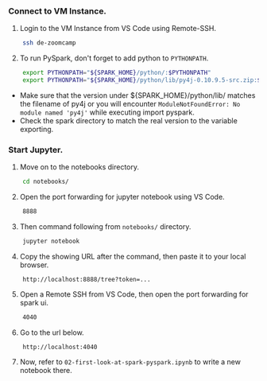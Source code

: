 ### Connect to VM Instance.

1. Login to the VM Instance from VS Code using Remote-SSH.

```bash
    ssh de-zoomcamp
```

2. To run PySpark, don't forget to add python to `PYTHONPATH`.

```bash
    export PYTHONPATH="${SPARK_HOME}/python/:$PYTHONPATH"
    export PYTHONPATH="${SPARK_HOME}/python/lib/py4j-0.10.9.5-src.zip:$PYTHONPATH"
```

- Make sure that the version under ${SPARK_HOME}/python/lib/ matches the filename of py4j or you will encounter `ModuleNotFoundError: No module named 'py4j'` while executing import pyspark.
- Check the spark directory to match the real version to the variable exporting.

### Start Jupyter.

1. Move on to the notebooks directory.

```bash
    cd notebooks/
```

2. Open the port forwarding for jupyter notebook using VS Code.

```bash
    8888
```

3. Then command following from `notebooks/` directory.

```bash
    jupyter notebook
```

4. Copy the showing URL after the command, then paste it to your local browser.

```plain
    http://localhost:8888/tree?token=...
```

5. Open a Remote SSH from VS Code, then open the port forwarding for spark ui.

```bash
    4040
```

6. Go to the url below.

```plain
    http://localhost:4040
```

7. Now, refer to `02-first-look-at-spark-pyspark.ipynb` to write a new notebook there.